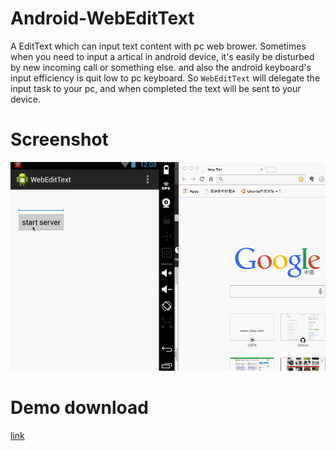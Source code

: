 Android-WebEditText
===================

A EditText which can input text content with pc web brower.
Sometimes when you need to input a artical in android device, it's easily be disturbed by new incoming call or something else. and also the android keyboard's input efficiency is quit low to pc keyboard.
So `WebEditText` will delegate the input task to your pc, and when completed the text will be sent to your device.

Screenshot
=====
![](./slide2.gif)

Demo download
=====
[link](http://pan.baidu.com/s/1mg61c04)
